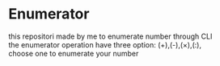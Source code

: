 # Enumerator 
this repositori made by me to enumerate number through CLI </br>
the enumerator operation have three option: (+),(-),(×),(:),</br>
choose one to enumerate your number
